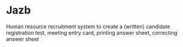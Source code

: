 # Jazb
Human resource recruitment system to create a (written) candidate registration test, meeting entry card, printing answer sheet, correcting answer sheet
